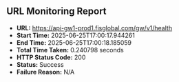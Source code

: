 ## URL Monitoring Report

- **URL:** https://api-gw1-prod1.fisglobal.com/gw/v1/health
- **Start Time:** 2025-06-25T17:00:17.944261
- **End Time:** 2025-06-25T17:00:18.185059
- **Total Time Taken:** 0.240798 seconds
- **HTTP Status Code:** 200
- **Status:** Success
- **Failure Reason:** N/A
